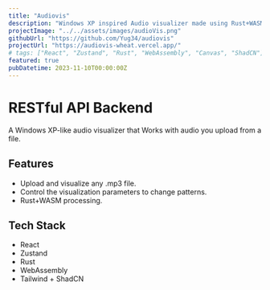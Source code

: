 ```yaml
---
title: "Audiovis"
description: "Windows XP inspired Audio visualizer made using Rust+WASM, Canvas and Web Audio API."
projectImage: "../../assets/images/audioVis.png"
githubUrl: "https://github.com/Yug34/audiovis"
projectUrl: "https://audiovis-wheat.vercel.app/"
# tags: ["React", "Zustand", "Rust", "WebAssembly", "Canvas", "ShadCN"]
featured: true
pubDatetime: 2023-11-10T00:00:00Z
---
```


# RESTful API Backend

A Windows XP-like audio visualizer that Works with audio you upload from a file.

## Features

- Upload and visualize any .mp3 file.
- Control the visualization parameters to change patterns.
- Rust+WASM processing.

## Tech Stack

- React
- Zustand
- Rust
- WebAssembly
- Tailwind + ShadCN

